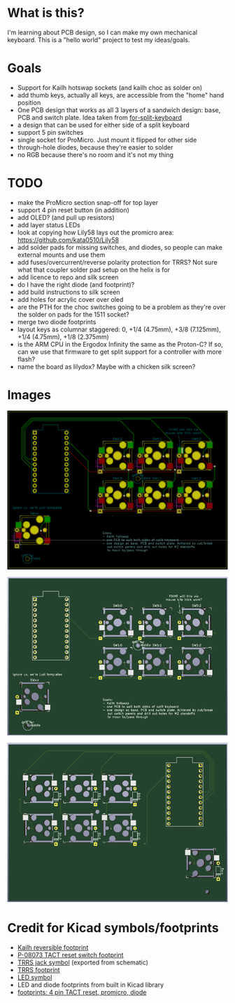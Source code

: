 # What is this?
I'm learning about PCB design, so I can make my own mechanical keyboard. This
is a "hello world" project to test my ideas/goals.

# Goals
- Support for Kailh hotswap sockets (and kailh choc as solder on)
- add thumb keys, actually all keys, are accessible from the "home" hand
    position
- One PCB design that works as all 3 layers of a sandwich design: base, PCB and
    switch plate. Idea taken from [for-split-keyboard](https://github.com/peej/for-split-keyboard)
- a design that can be used for either side of a split keyboard
- support 5 pin switches
- single socket for ProMicro. Just mount it flipped for other side
- through-hole diodes, because they're easier to solder
- no RGB because there's no room and it's not my thing

# TODO
- make the ProMicro section snap-off for top layer
- support 4 pin reset button (in addition)
- add OLED? (and pull up resistors)
- add layer status LEDs
- look at copying how Lily58 lays out the promicro area: https://github.com/kata0510/Lily58
- add solder pads for missing switches, and diodes, so people can make external mounts and
    use them
- add fuses/overcurrent/reverse polarity protection for TRRS? Not sure what
    that coupler solder pad setup on the helix is for
- add licence to repo and silk screen
- do I have the right diode (and footprint)?
- add build instructions to silk screen
- add holes for acrylic cover over oled
- are the PTH for the choc switches going to be a problem as they're over the
    solder on pads for the 1511 socket?
- merge two diode footprints
- layout keys as columnar staggered: 0, +1/4 (4.75mm), +3/8 (7.125mm), +1/4 (4.75mm), +1/8 (2.375mm)
- is the ARM CPU in the Ergodox Infinity the same as the Proton-C? If so, can
    we use that firmware to get split support for a controller with more flash?
- name the board as lilydox? Maybe with a chicken silk screen?

# Images
![pcb design](./image/pcb-design.png)


![pcb front render](./image/pcb-front-render.png)


![pcb back render](./image/pcb-back-render.png)

# Credit for Kicad symbols/footprints
- [Kailh reversible footprint](https://github.com/daprice/keyswitches.pretty/blob/master/Kailh_socket_reversible.kicad_mod)
- [P-08073 TACT reset switch footprint](https://github.com/kata0510/minisplit/tree/master/minisplit-footprint.pretty)
- [TRRS jack symbol](https://github.com/MakotoKurauchi/helix/tree/master/PCB/beta) (exported from schematic)
- [TRRS footprint](https://github.com/keebio/Keebio-Parts.pretty/blob/master/TRRS-PJ-320A-dual.kicad_mod)
- [LED symbol](https://github.com/tmk/kicad_lib_tmk)
- LED and diode footprints from built in Kicad library
- [footprints: 4 pin TACT reset, promicro, diode](https://github.com/jpconstantineau/ErgoTravel/tree/master/Library/footprints.pretty)

